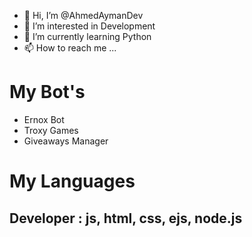 - 👋 Hi, I’m @AhmedAymanDev
- 👀 I’m interested in Development
- 🌱 I’m currently learning Python
- 📫 How to reach me ... 

# My Bot's
* Ernox Bot
* Troxy Games
* Giveaways Manager 
# My Languages
## Developer : js, html, css, ejs, node.js 
